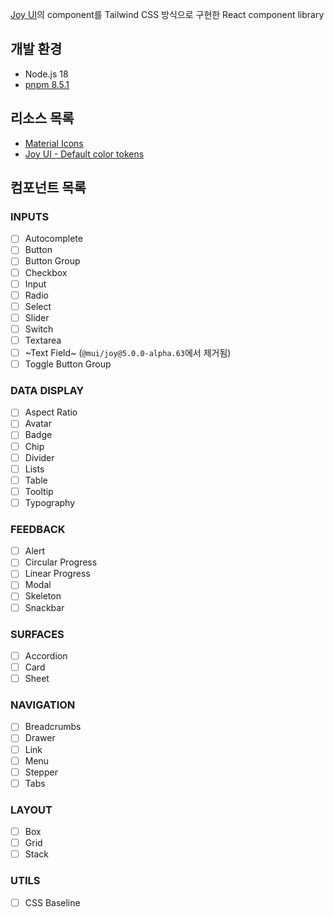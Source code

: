 [Joy UI](https://mui.com/joy-ui/getting-started/)의 component를 Tailwind CSS 방식으로 구현한 React component library

## 개발 환경

- Node.js 18
- [pnpm 8.5.1](https://pnpm.io/)

## 리소스 목록

- [Material Icons](https://fonts.google.com/icons?icon.set=Material+Icons)
- [Joy UI - Default color tokens](https://mui.com/joy-ui/customization/theme-colors/#default-color-tokens)

## 컴포넌트 목록

### INPUTS

- [ ] Autocomplete
- [ ] Button
- [ ] Button Group
- [ ] Checkbox
- [ ] Input
- [ ] Radio
- [ ] Select
- [ ] Slider
- [ ] Switch
- [ ] Textarea
- [ ] ~Text Field~ (`@mui/joy@5.0.0-alpha.63`에서 제거됨)
- [ ] Toggle Button Group

### DATA DISPLAY

- [ ] Aspect Ratio
- [ ] Avatar
- [ ] Badge
- [ ] Chip
- [ ] Divider
- [ ] Lists
- [ ] Table
- [ ] Tooltip
- [ ] Typography

### FEEDBACK

- [ ] Alert
- [ ] Circular Progress
- [ ] Linear Progress
- [ ] Modal
- [ ] Skeleton
- [ ] Snackbar

### SURFACES

- [ ] Accordion
- [ ] Card
- [ ] Sheet

### NAVIGATION

- [ ] Breadcrumbs
- [ ] Drawer
- [ ] Link
- [ ] Menu
- [ ] Stepper
- [ ] Tabs

### LAYOUT

- [ ] Box
- [ ] Grid
- [ ] Stack

### UTILS

- [ ] CSS Baseline
